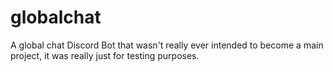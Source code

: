 # globalchat
A global chat Discord Bot that wasn't really ever intended to become a main project, it was really just for testing purposes.
